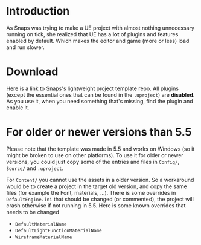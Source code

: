 # Introduction
As Snaps was trying to make a UE project with almost nothing unnecessary running on tick, she realized that UE has a **lot** of plugins and features enabled by default. Which makes the editor and game (more or less) load and run slower.

# Download
[Here](https://github.com/daftsoftware/StarterProject) is a link to Snaps's lightweight project template repo. All plugins (except the essential ones that can be found in the `.uproject`) are **disabled**. As you use it, when you need something that's missing, find the plugin and enable it.

# For older or newer versions than 5.5
Please note that the template was made in 5.5 and works on Windows (so it might be broken to use on other platforms).
To use it for older or newer versions, you could just copy some of the entries and files in `Config/`, `Source/` and `.uproject`. 

For `Content/` you cannot use the assets in a older version. So a workaround would be to create a project in the target old version, and copy the same files (for example the Font, materials, ...). There is some overrides in `DefaultEngine.ini` that should be changed (or commented), the project will crash otherwise if not running in 5.5.
Here is some known overrides that needs to be changed
- `DefaultMaterialName`
- `DefaultLightFunctionMaterialName`
- `WireframeMaterialName`

